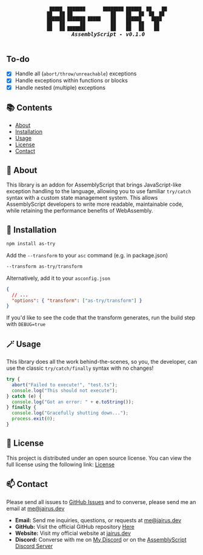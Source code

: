 <h5 align="center">
  <pre>
<span style="font-size: 0.8em;">     █████  ███████       ████████ ██████  ██    ██
    ██   ██ ██               ██    ██   ██  ██  ██ 
    ███████ ███████ █████    ██    ██████    ████  
    ██   ██      ██          ██    ██   ██    ██   
    ██   ██ ███████          ██    ██   ██    ██   </span>
    AssemblyScript - v0.1.0
  </pre>
</h5>

## To-do

- [x] Handle all (`abort/throw/unreachable`) exceptions
- [x] Handle exceptions within functions or blocks
- [x] Handle nested (multiple) exceptions

## 📚 Contents

- [About](#-about)
- [Installation](#-installation)
- [Usage](#-usage)
- [License](#-license)
- [Contact](#-contact)

## 📝 About

This library is an addon for AssemblyScript that brings JavaScript-like exception handling to the language, allowing you to use familiar `try/catch` syntax with a custom state management system. This allows AssemblyScript developers to write more readable, maintainable code, while retaining the performance benefits of WebAssembly.

## 💾 Installation

```bash
npm install as-try
```

Add the `--transform` to your `asc` command (e.g. in package.json)

```bash
--transform as-try/transform
```

Alternatively, add it to your `asconfig.json`

```json
{
  // ...
  "options": { "transform": ["as-try/transform"] }
}
```

If you'd like to see the code that the transform generates, run the build step with `DEBUG=true`

## 🪄 Usage

This library does all the work behind-the-scenes, so you, the developer, can use the classic `try/catch/finally` syntax with no changes!

```js
try {
  abort("Failed to execute!", "test.ts");
  console.log("This should not execute");
} catch (e) {
  console.log("Got an error: " + e.toString());
} finally {
  console.log("Gracefully shutting down...");
  process.exit(0);
}
```

## 📃 License

This project is distributed under an open source license. You can view the full license using the following link: [License](./LICENSE)

## 📫 Contact

Please send all issues to [GitHub Issues](https://github.com/JairusSW/as-json/issues) and to converse, please send me an email at [me@jairus.dev](mailto:me@jairus.dev)

- **Email:** Send me inquiries, questions, or requests at [me@jairus.dev](mailto:me@jairus.dev)
- **GitHub:** Visit the official GitHub repository [Here](https://github.com/JairusSW/as-json)
- **Website:** Visit my official website at [jairus.dev](https://jairus.dev/)
- **Discord:** Converse with me on [My Discord](discord.com/users/600700584038760448) or on the [AssemblyScript Discord Server](https://discord.gg/assemblyscript/)
